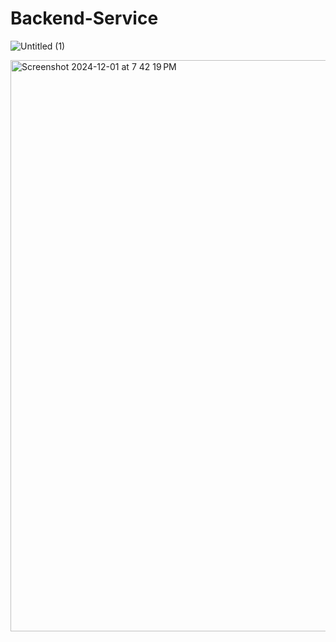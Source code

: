 # Backend-Service
![Untitled (1)](https://github.com/user-attachments/assets/beef9fa3-79c5-42d4-9b69-0b7cbf13bb6f)

<img width="914" alt="Screenshot 2024-12-01 at 7 42 19 PM" src="https://github.com/user-attachments/assets/65e221bb-ea04-48ea-a7e8-9f512e197ebe">
